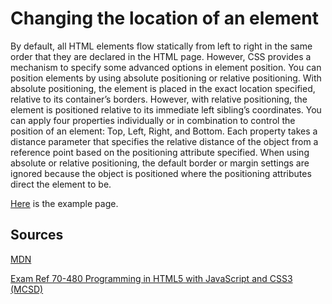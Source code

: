 # Changing the location of an element

By default, all HTML elements flow statically from left to right in the same order that they are declared in the HTML page. However, CSS provides a mechanism to specify some advanced options in element position. You can position elements by using absolute positioning or relative positioning.
With absolute positioning, the element is placed in the exact location specified, relative to its container’s borders. However, with relative positioning, the element is positioned relative to its immediate left sibling’s coordinates. You can apply four properties individually or in combination to control the position of an element: Top, Left, Right, and Bottom. Each property takes a distance parameter that specifies the relative distance of the object from a reference point based on the positioning attribute specified. When using absolute or relative positioning, the default border or margin settings are ignored because the object is positioned where
the positioning attributes direct the element to be.

[Here](examples/position.html) is the example page.

## Sources

[MDN](https://developer.mozilla.org/)

[Exam Ref 70-480 Programming in HTML5 with JavaScript and CSS3 (MCSD)](https://www.microsoft.com/en-us/p/exam-ref-70-480-programming-in-html5-with-javascript-and-css3-mcsd/fgqpf3h0qll7?activetab=pivot%3aoverviewtab)

